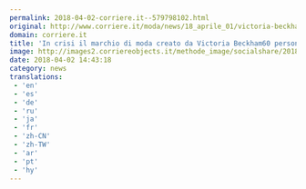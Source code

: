 ```yaml
---
permalink: 2018-04-02-corriere.it--579798102.html
original: http://www.corriere.it/moda/news/18_aprile_01/victoria-beckham-marchio-moda-crisi-60-collaboratori-licenziati-75d5e66c-35a6-11e8-ad2b-902597c44d75.shtml
domain: corriere.it
title: 'In crisi il marchio di moda creato da Victoria Beckham60 persone licenziate Foto'
image: http://images2.corriereobjects.it/methode_image/socialshare/2018/04/01/dd1d3a76-35c6-11e8-b2e5-b255d4399dd5.jpg
date: 2018-04-02 14:43:18
category: news
translations: 
 - 'en'
 - 'es'
 - 'de'
 - 'ru'
 - 'ja'
 - 'fr'
 - 'zh-CN'
 - 'zh-TW'
 - 'ar'
 - 'pt'
 - 'hy'
---
```


